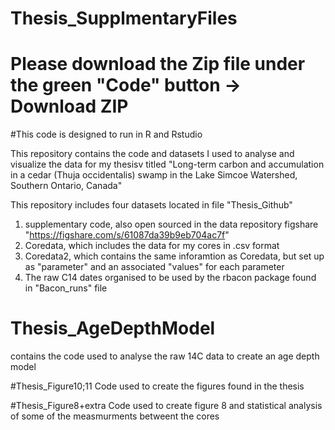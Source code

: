 # Thesis_SupplmentaryFiles

# Please download the Zip file under the green "Code" button -> Download ZIP
#This code is designed to run in R and Rstudio

This repository contains the code and datasets I used to analyse and visualize the data for my thesisv titled "Long-term carbon and accumulation in a cedar (Thuja occidentalis) swamp in the Lake Simcoe Watershed, Southern Ontario, Canada"

This repository includes four datasets located in file "Thesis_Github"

1. supplementary code, also open sourced in the data repository figshare "https://figshare.com/s/61087da39b9eb704ac7f"
2. Coredata, which includes the data for my cores in .csv format
3. Coredata2, which contains the same inforamtion as Coredata, but set up as "parameter" and an associated "values" for each parameter
4. The raw C14 dates organised to be used by the rbacon package found in "Bacon_runs" file

# Thesis_AgeDepthModel
contains the code used to analyse the raw 14C data to create an age depth model

#Thesis_Figure10;11 
Code used to create the figures found in the thesis

#Thesis_Figure8+extra
Code used to create figure 8 and statistical analysis of some of the measmurments betweent the cores
